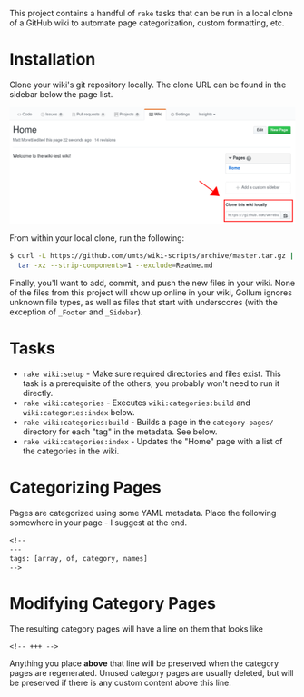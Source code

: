 This project contains a handful of `rake` tasks that can be run in a local
clone of a GitHub wiki to automate page categorization, custom formatting,
etc.

Installation
============

Clone your wiki's git repository locally. The clone URL can be found in the
sidebar below the page list.

![Clone URL](wiki-clone-url.png)

From within your local clone, run the following:

```bash
$ curl -L https://github.com/umts/wiki-scripts/archive/master.tar.gz | \
  tar -xz --strip-components=1 --exclude=Readme.md
```

Finally, you'll want to add, commit, and push the new files in your wiki. None
of the files from this project will show up online in your wiki, Gollum ignores
unknown file types, as well as files that start with underscores (with the
exception of `_Footer` and `_Sidebar`).

Tasks
=====

*  `rake wiki:setup` - Make sure required directories and files exist. This
   task is a prerequisite of the others; you probably won't need to run it
   directly.
*  `rake wiki:categories` - Executes `wiki:categories:build` and
   `wiki:categories:index` below.
*  `rake wiki:categories:build` - Builds a page in the `category-pages/`
   directory for each "tag" in the metadata. See below.
*  `rake wiki:categories:index` - Updates the "Home" page with a list of the
   categories in the wiki.

Categorizing Pages
==================

Pages are categorized using some YAML metadata. Place the following somewhere
in your page - I suggest at the end.

```
<!--
---
tags: [array, of, category, names]
-->
```

Modifying Category Pages
========================

The resulting category pages will have a line on them that looks like

```
<!-- +++ -->
```

Anything you place **above** that line will be preserved when the category
pages are regenerated. Unused category pages are usually deleted, but will
be preserved if there is any custom content above this line.
